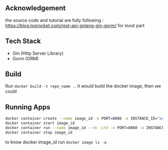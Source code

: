 ## Acknowledgement

the source code and tutorial are fully following : https://blog.logrocket.com/rest-api-golang-gin-gorm/ for most part

## Tech Stack

- Gin (Http Server Library)
- Gorm (ORM)

## Build

Run `docker build -t repo_name .`. it would build the docker image, then we could

## Running Apps

```sh
docker container create --name image_id -e PORT=8080 -e INSTANCE_ID="mountain dew" -p 8080:8080 image_id
docker container start image_id
docker container run --name image_id --rm -itd -e PORT=8080 -e INSTANCE_ID="moiuntain dew" -p 8080:8080 image_id
docker container stop image_id
```

to know docker image_id run `docker image ls -a`
